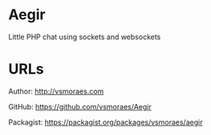 Aegir
=====

Little PHP chat using sockets and websockets

URLs
====

Author: http://vsmoraes.com

GitHub: https://github.com/vsmoraes/Aegir

Packagist: https://packagist.org/packages/vsmoraes/aegir
